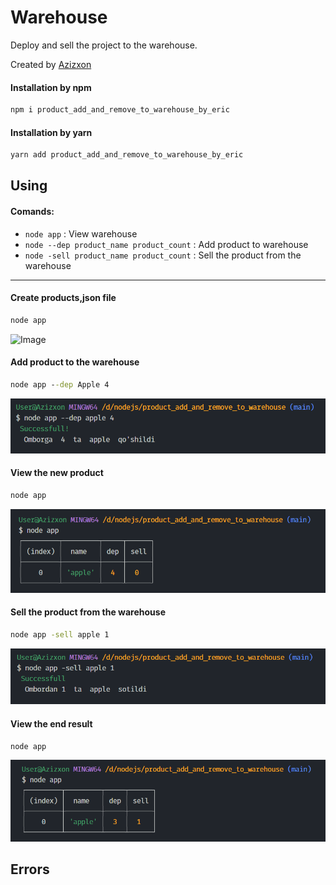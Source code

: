 # Warehouse
Deploy and sell the project to the warehouse.

Created by [Azizxon](https://github.com/yadzim)

#### Installation by npm

```bash
npm i product_add_and_remove_to_warehouse_by_eric
```

#### Installation by yarn

```bash
yarn add product_add_and_remove_to_warehouse_by_eric
```

## Using

#### Comands:
* `node app` :  View warehouse
* `node --dep product_name product_count` : Add product to warehouse
* `node -sell product_name product_count` : Sell the product from the warehouse

***

#### Create products,json file

```cmd
node app
```

![Image](https://github.com/Yadzim/warehouse_in_nodejs/tree/main/images/create_products.json_file.png?raw=true)

#### Add product to the warehouse

```cmd
node app --dep Apple 4
```

![Image](https://github.com/Yadzim/warehouse_in_nodejs/blob/main/images/add_product_to_warehouse.png?raw=true)

#### View the new product

```cmd
node app
```

![Image](https://github.com/Yadzim/warehouse_in_nodejs/blob/main/images/view_warehouse.png?raw=true)

#### Sell the product from the warehouse

```cmd
node app -sell apple 1
```

![Image](https://github.com/Yadzim/warehouse_in_nodejs/blob/main/images/sell_product_from_warehouse.png?raw=true)

#### View the end result

```cmd
node app
```

![Image](https://github.com/Yadzim/warehouse_in_nodejs/blob/main/images/full_view_warehouse.png?raw=true)

## Errors